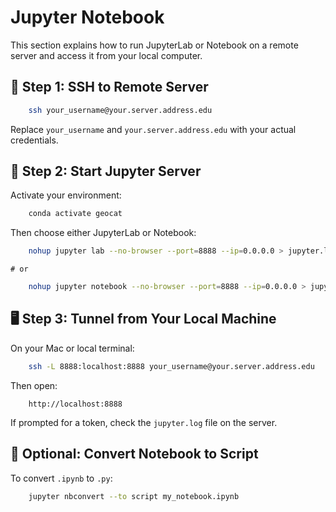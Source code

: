 # Jupyter Notebook 

This section explains how to run JupyterLab or Notebook on a remote server and access it from your local computer.

## 🔐 Step 1: SSH to Remote Server

```bash
    ssh your_username@your.server.address.edu
```

Replace `your_username` and `your.server.address.edu` with your actual credentials.

## 🚀 Step 2: Start Jupyter Server

Activate your environment:

```bash
    conda activate geocat
```

Then choose either JupyterLab or Notebook:

```bash
    nohup jupyter lab --no-browser --port=8888 --ip=0.0.0.0 > jupyter.log 2>&1 &
```
    # or

```bash
    nohup jupyter notebook --no-browser --port=8888 --ip=0.0.0.0 > jupyter_notebook.log 2>&1 &
```

## 🖥️ Step 3: Tunnel from Your Local Machine

On your Mac or local terminal:

```bash
    ssh -L 8888:localhost:8888 your_username@your.server.address.edu
```

Then open:

```
    http://localhost:8888
```

If prompted for a token, check the `jupyter.log` file on the server.

## 🔁 Optional: Convert Notebook to Script

To convert `.ipynb` to `.py`:

```bash
    jupyter nbconvert --to script my_notebook.ipynb
```

